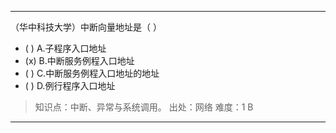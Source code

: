 ---
（华中科技大学）中断向量地址是（ ）
- ( ) A.子程序入口地址
- (x) B.中断服务例程入口地址
- ( ) C.中断服务例程入口地址的地址
- ( ) D.例行程序入口地址

> 知识点：中断、异常与系统调用。
> 出处：网络
> 难度：1
> B 

---